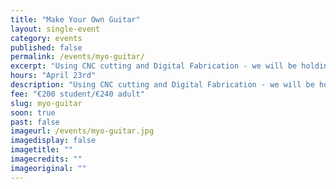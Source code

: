 ```yaml
---
title: "Make Your Own Guitar"
layout: single-event
category: events
published: false
permalink: /events/myo-guitar/
excerpt: "Using CNC cutting and Digital Fabrication - we will be holding a workshop on making your own kit CNC guitar with your own unique designs"
hours: "April 23rd"
description: "Using CNC cutting and Digital Fabrication - we will be holding a workshop on making your own kit CNC guitar with your own unique designs"
fee: "€200 student/€240 adult"
slug: myo-guitar
soon: true
past: false
imageurl: /events/myo-guitar.jpg
imagedisplay: false
imagetitle: ""
imagecredits: ""
imageoriginal: ""
---
```

